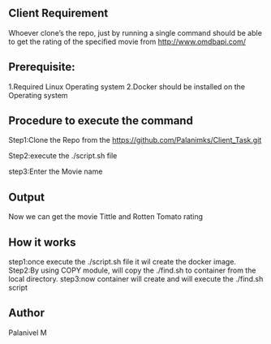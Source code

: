 Client Requirement
------------------
Whoever clone’s the repo, just by running a single command should be able to get the rating of the specified movie from http://www.omdbapi.com/

Prerequisite:
-------------
1.Required Linux Operating system
2.Docker should be installed on the Operating system

Procedure to execute the command
---------------------------------
Step1:Clone the Repo from the https://github.com/Palanimks/Client_Task.git

Step2:execute the ./script.sh file 

step3:Enter the Movie name 

Output
------
Now we can get the movie Tittle and Rotten Tomato rating

How it works
------------
step1:once execute the ./script.sh file it wil create the docker image.
Step2:By using COPY module, will copy the ./find.sh to container from the local directory.
step3:now container will create and will execute the ./find.sh script

Author
------
Palanivel M
